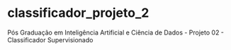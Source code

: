 # classificador_projeto_2
Pós Graduação em Inteligência Artificial e Ciência de Dados - Projeto 02 - Classificador Supervisionado
